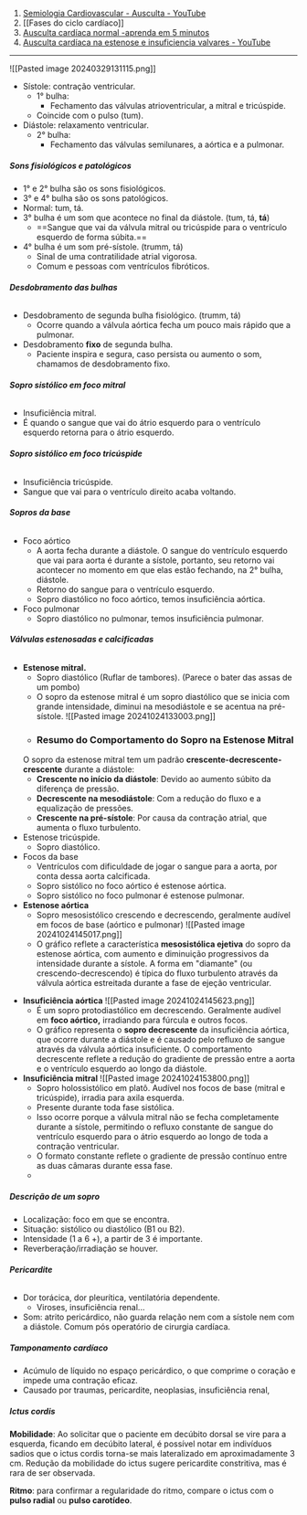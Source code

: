 1. [Semiologia Cardiovascular - Ausculta - YouTube](https://www.youtube.com/watch?v=Fz8UeB4pLwU&ab_channel=PETMedicinaUFC-Sobral)
2. [[Fases do ciclo cardíaco]]
3. [Ausculta cardíaca normal -aprenda em 5 minutos](https://www.youtube.com/watch?v=zQtwZ4iyfgM)
4. [Ausculta cardíaca na estenose e insuficiencia valvares - YouTube](https://www.youtube.com/watch?v=KOm8e4rAaC4&t=331s)
---
![[Pasted image 20240329131115.png]]
* Sístole: contração ventricular. 
	* 1° bulha: 
		* Fechamento das válvulas atrioventricular, a mitral e tricúspide. 
	* Coincide com o pulso (tum). 
* Diástole: relaxamento ventricular.
	* 2° bulha: 
		* Fechamento das válvulas semilunares, a aórtica e a pulmonar. 
##### **Sons fisiológicos e patológicos**
* 1° e 2° bulha são os sons fisiológicos. 
* 3° e 4° bulha são os sons patológicos. 
* Normal: tum, tá. 
* 3° bulha é um som que acontece no final da diástole. (tum, tá, **tá**)
	* ==Sangue que vai da válvula mitral ou tricúspide para o ventrículo esquerdo de forma súbita.==
* 4° bulha é um som pré-sístole. (trumm, tá)
	* Sinal de uma contratilidade atrial vigorosa. 
	* Comum e pessoas com ventrículos fibróticos. 
###### **Desdobramento das bulhas**
* Desdobramento de segunda bulha fisiológico. (trumm, tá)
	* Ocorre quando a válvula aórtica fecha um pouco mais rápido que a pulmonar. 
* Desdobramento **fixo** de segunda bulha.
	* Paciente inspira e segura, caso persista ou aumento o som, chamamos de desdobramento fixo. 
###### **Sopro sistólico em foco mitral**
* Insuficiência mitral. 
* É quando o sangue que vai do átrio esquerdo para o ventrículo esquerdo retorna para o átrio esquerdo. 
###### **Sopro sistólico em foco tricúspide**
* Insuficiência tricúspide. 
* Sangue que vai para o ventrículo direito acaba voltando. 
###### **Sopros da base**
* Foco aórtico
	* A aorta fecha durante a diástole. O sangue do ventrículo esquerdo que vai para aorta é durante a sístole, portanto, seu retorno vai acontecer no momento em que elas estão fechando, na 2° bulha, diástole. 
	* Retorno do sangue para o ventrículo esquerdo. 
	* Sopro diastólico no foco aórtico, temos insuficiência aórtica. 
* Foco pulmonar
	* Sopro diastólico no pulmonar, temos insuficiência pulmonar. 
###### **Válvulas estenosadas e calcificadas**
* **Estenose mitral.** 
	* Sopro diastólico (Ruflar de tambores). (Parece o bater das assas de um pombo)
	* O sopro da estenose mitral é um sopro diastólico que se inicia com grande intensidade, diminui na mesodiástole e se acentua na pré-sístole.
	![[Pasted image 20241024133003.png]]
	- ### Resumo do Comportamento do Sopro na Estenose Mitral
	O sopro da estenose mitral tem um padrão **crescente-decrescente-crescente** durante a diástole:
	- **Crescente no início da diástole**: Devido ao aumento súbito da diferença de pressão.
	- **Decrescente na mesodiástole**: Com a redução do fluxo e a equalização de pressões.
	- **Crescente na pré-sístole**: Por causa da contração atrial, que aumenta o fluxo turbulento.
* Estenose tricúspide. 
	* Sopro diastólico.
* Focos da base 
	* Ventrículos com dificuldade de jogar o sangue para a aorta, por conta dessa aorta calcificada. 
	* Sopro sistólico no foco aórtico é estenose aórtica. 
	* Sopro sistólico no foco pulmonar é estenose pulmonar. 
* **Estenose aórtica**
	* Sopro mesosistólico crescendo e decrescendo, geralmente audível em focos de base (aórtico e pulmonar)
	![[Pasted image 20241024145017.png]]
	- O gráfico reflete a característica **mesosistólica ejetiva** do sopro da estenose aórtica, com aumento e diminuição progressivos da intensidade durante a sístole. A forma em "diamante" (ou crescendo-decrescendo) é típica do fluxo turbulento através da válvula aórtica estreitada durante a fase de ejeção ventricular.
- **Insuficiência aórtica** 
	![[Pasted image 20241024145623.png]]
	- É um sopro protodiastólico em decrescendo. Geralmente audível em **foco aórtico,** irradiando para fúrcula e outros focos.
	- O gráfico representa o **sopro decrescente** da insuficiência aórtica, que ocorre durante a diástole e é causado pelo refluxo de sangue através da válvula aórtica insuficiente. O comportamento decrescente reflete a redução do gradiente de pressão entre a aorta e o ventrículo esquerdo ao longo da diástole.
- **Insuficiência mitral**
	![[Pasted image 20241024153800.png]]
	- Sopro holossistólico em platô. Audível nos focos de base (mitral e tricúspide), irradia para axila esquerda.
	- Presente durante toda fase sistólica. 
	- Isso ocorre porque a válvula mitral não se fecha completamente durante a sístole, permitindo o refluxo constante de sangue do ventrículo esquerdo para o átrio esquerdo ao longo de toda a contração ventricular.
	- O formato constante reflete o gradiente de pressão contínuo entre as duas câmaras durante essa fase.
	- 

##### Descrição de um sopro
- Localização: foco em que se encontra.  
- Situação: sistólico ou diastólico (B1 ou B2).
- Intensidade (1 a 6 +), a partir de 3 é importante.
- Reverberação/irradiação se houver.
###### **Pericardite**
* Dor torácica, dor pleurítica, ventilatória dependente. 
	* Viroses, insuficiência renal...
* Som: atrito pericárdico, não guarda relação nem com a sístole nem com a diástole. Comum pós operatório de cirurgia cardíaca. 
##### Tamponamento cardíaco 
- Acúmulo de líquido no espaço pericárdico, o que comprime o coração e impede uma contração eficaz.
- Causado por traumas, pericardite, neoplasias, insuficiência renal, 
##### Ictus cordis 

**Mobilidade**: Ao solicitar que o paciente em decúbito dorsal se vire para a esquerda, ficando em decúbito lateral, é possível notar em indivíduos sadios que o ictus cordis torna-se mais lateralizado em aproximadamente 3 cm. Redução da mobilidade do ictus sugere pericardite constritiva, mas é rara de ser observada.

**Ritmo**: para confirmar a regularidade do ritmo, compare o ictus com o **pulso radial** ou **pulso carotídeo**. 